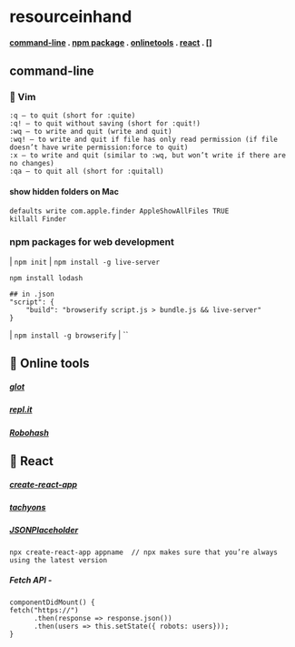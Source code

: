 # resourceinhand
#### [command-line](/https://github.com/jenny07007/resourceinhand#-command-line/) . [npm package](/https://github.com/jenny07007/resourceinhand#-npm-packages-for-web-development/) . [onlinetools](//https://github.com/jenny07007/resourceinhand#-Online-tools/) . [react](/https://github.com/jenny07007/resourceinhand#-react/) . []




## command-line
### 🐶 Vim 
```
:q — to quit (short for :quite)
:q! — to quit without saving (short for :quit!)
:wq — to write and quit (write and quit)
:wq! — to write and quit if file has only read permission (if file doesn’t have write permission:force to quit)
:x — to write and quit (similar to :wq, but won’t write if there are no changes)
:qa — to quit all (short for :quitall)
```


#### show hidden folders on Mac
```
defaults write com.apple.finder AppleShowAllFiles TRUE
killall Finder
```


### npm packages for web development
| `npm init`
 | `npm install -g live-server`

```
npm install lodash

## in .json
"script": {
	"build": "browserify script.js > bundle.js && live-server"
}
```

| `npm install -g browserify` 
| ``


## 🍺 Online tools
##### [glot](https://glot.io/)
##### [repl.it](https://repl.it/)
##### [Robohash](https://robohash.org/)
 


## 🔰 React
##### [create-react-app](/https://www.npmjs.com/package/create-react-app/)
##### [tachyons](/https://www.npmjs.com/package/create-react-app/) 
##### [JSONPlaceholder](https://jsonplaceholder.typicode.com/)


```
npx create-react-app appname  // npx makes sure that you’re always using the latest version
```
##### Fetch API - 
```
componentDidMount() {
fetch("https://")
      .then(response => response.json())
      .then(users => this.setState({ robots: users}));
}
```


